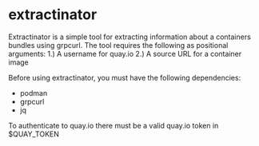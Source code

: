 # extractinator

Extractinator is a simple tool for extracting information about a containers bundles using grpcurl. The tool requires the following as positional arguments:
1.) A username for quay.io
2.) A source URL for a container image

Before using extractinator, you must have the following dependencies:
- podman
- grpcurl
- jq

To authenticate to quay.io there must be a valid quay.io token in $QUAY_TOKEN